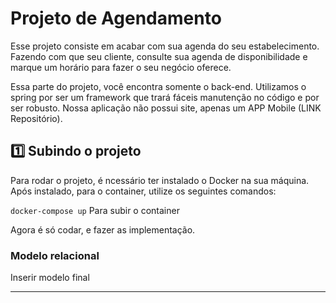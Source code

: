# Projeto de Agendamento 

Esse projeto consiste em acabar com sua agenda do seu estabelecimento. Fazendo com que seu cliente, consulte sua agenda de disponibilidade e marque um horário para fazer o seu negócio oferece. 

Essa parte do projeto, você encontra somente o back-end. Utilizamos o spring por ser um framework que trará fáceis manutenção no código e por ser robusto. Nossa aplicação não possui site, apenas um APP Mobile (LINK Repositório).



## 1️⃣ Subindo o projeto

Para rodar o projeto, é ncessário ter instalado o Docker na sua máquina. Após instalado, para o container, utilize os seguintes comandos:

`docker-compose up` Para subir o container 

Agora é só codar, e fazer as implementação.





### Modelo relacional
Inserir modelo final

***

